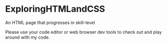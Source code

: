 # ExploringHTMLandCSS
An HTML page that progresses in skill-level 

Please use your code editor or web browser dev tools to check out and play around with my code.
